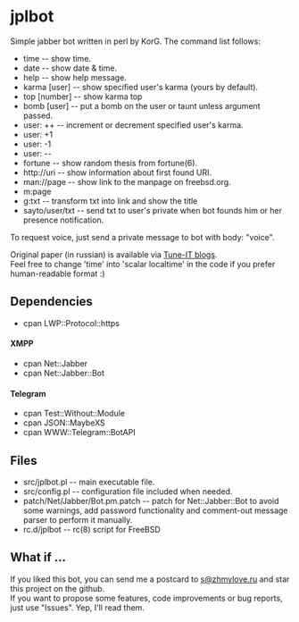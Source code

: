 # jplbot
Simple jabber bot written in perl by KorG.
The command list follows:
* time           -- show time.
* date           -- show date & time.
* help           -- show help message.
* karma [user]   -- show specified user's karma (yours by default).
* top [number]   -- show karma top
* bomb [user]    -- put a bomb on the user or taunt unless argument passed.
* user: ++       -- increment or decrement specified user's karma.
* user: +1
* user: -1
* user: --
* fortune        -- show random thesis from fortune(6).
* http://uri     -- show information about first found URI.
* man://page     -- show link to the manpage on freebsd.org.
* m:page
* g:txt          -- transform txt into link and show the title
* sayto/user/txt -- send txt to user's private when bot founds him or her presence notification.

To request voice, just send a private message to bot with body: "voice".

Original paper (in russian) is available via [Tune-IT blogs](http://www.tune-it.ru/web/korg/home/-/blogs/пишем-простенького-jabber-бота-на-perl).  
Feel free to change 'time' into 'scalar localtime' in the code if you prefer human-readable format :)

## Dependencies
* cpan LWP::Protocol::https

#### XMPP
* cpan Net::Jabber
* cpan Net::Jabber::Bot

#### Telegram
* cpan Test::Without::Module
* cpan JSON::MaybeXS
* cpan WWW::Telegram::BotAPI

## Files
* src/jplbot.pl                        -- main executable file.
* src/config.pl                        -- configuration file included when needed.
* patch/Net/Jabber/Bot.pm.patch        -- patch for Net::Jabber::Bot to avoid some warnings, add password functionality and comment-out message parser to perform it manually.
* rc.d/jplbot                          -- rc(8) script for FreeBSD

## What if ...
If you liked this bot, you can send me a postcard to [s@zhmylove.ru](mailto:s@zhmylove.ru) and star this project on the github.  
If you want to propose some features, code improvements or bug reports, just use "Issues". Yep, I'll read them.
